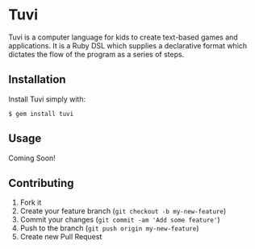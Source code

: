 # Tuvi

Tuvi is a computer language for kids to create text-based games and applications. It is a Ruby DSL which supplies a declarative format which dictates the flow of the program as a series of steps.

## Installation

Install Tuvi simply with:

    $ gem install tuvi

## Usage

Coming Soon!

## Contributing

1. Fork it
2. Create your feature branch (`git checkout -b my-new-feature`)
3. Commit your changes (`git commit -am 'Add some feature'`)
4. Push to the branch (`git push origin my-new-feature`)
5. Create new Pull Request
